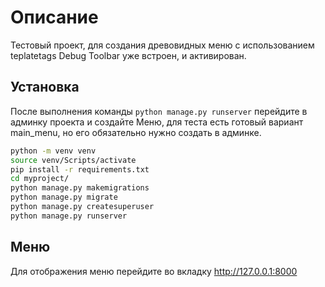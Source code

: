 # Описание

Тестовый проект, для создания древовидных меню с использованием teplatetags
Debug Toolbar уже встроен, и активирован.
## Установка
После выполнения команды ```python manage.py runserver```
перейдите в админку проекта и создайте Меню, для теста есть готовый вариант main_menu, но его обязательно нужно создать в админке.




```bash
python -m venv venv
source venv/Scripts/activate
pip install -r requirements.txt
cd myproject/
python manage.py makemigrations
python manage.py migrate
python manage.py createsuperuser
python manage.py runserver

```


## Меню

Для отображения меню перейдите во вкладку http://127.0.0.1:8000
